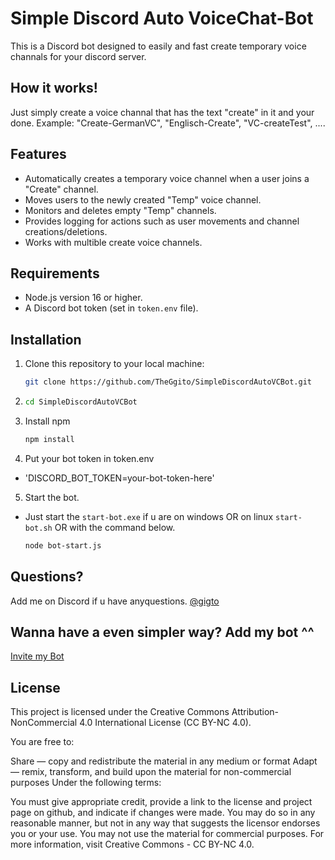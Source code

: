 # Simple Discord Auto VoiceChat-Bot

This is a Discord bot designed to easily and fast create temporary voice channals for your discord server.

## How it works!
Just simply create a voice channal that has the text "create" in it and your done. Example: "Create-GermanVC", "Englisch-Create", "VC-createTest", ....

## Features

- Automatically creates a temporary voice channel when a user joins a "Create" channel.
- Moves users to the newly created "Temp" voice channel.
- Monitors and deletes empty "Temp" channels.
- Provides logging for actions such as user movements and channel creations/deletions.
- Works with multible create voice channels.

## Requirements

- Node.js version 16 or higher.
- A Discord bot token (set in `token.env` file).

## Installation

1. Clone this repository to your local machine:
   ```bash
   git clone https://github.com/TheGgito/SimpleDiscordAutoVCBot.git
2.
   ```bash
   cd SimpleDiscordAutoVCBot
3. Install npm
   ```bash 
   npm install
4.  Put your bot token in token.env
- 'DISCORD_BOT_TOKEN=your-bot-token-here'
   
5. Start the bot.
- Just start the `start-bot.exe` if u are on windows OR on linux `start-bot.sh` OR with the command below.
   ```bash
   node bot-start.js

## Questions?
Add me on Discord if u have anyquestions. [@gigto](https://discord.com/users/168467807409930240)

## Wanna have a even simpler way? Add my bot ^^
[Invite my Bot](https://discord.com/oauth2/authorize?client_id=1200573679738830868&permissions=1391924931633&integration_type=0&scope=bot)

## License
This project is licensed under the Creative Commons Attribution-NonCommercial 4.0 International License (CC BY-NC 4.0).

You are free to:

Share — copy and redistribute the material in any medium or format
Adapt — remix, transform, and build upon the material for non-commercial purposes
Under the following terms:

You must give appropriate credit, provide a link to the license and project page on github, and indicate if changes were made. You may do so in any reasonable manner, but not in any way that suggests the licensor endorses you or your use.
You may not use the material for commercial purposes.
For more information, visit Creative Commons - CC BY-NC 4.0.

